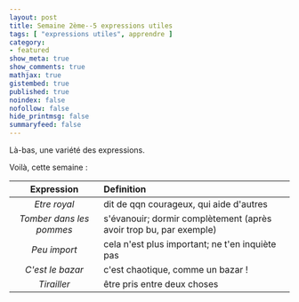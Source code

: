 ```yaml
---
layout: post
title: Semaine 2ème--5 expressions utiles
tags: [ "expressions utiles", apprendre ]
category:
- featured
show_meta: true
show_comments: true
mathjax: true
gistembed: true
published: true
noindex: false
nofollow: false
hide_printmsg: false
summaryfeed: false
---
```


Là-bas, une variété des expressions.

Voilà, cette semaine :

| Expression | Definition |
| :--------: | :--------- |
| *Etre royal* | dit de qqn courageux, qui aide d'autres |
| *Tomber dans les pommes* | s'évanouir; dormir complètement (après avoir trop bu, par exemple) |
| *Peu import* | cela n'est plus important; ne t'en inquiète pas |
| *C'est le bazar* | c'est chaotique, comme un bazar ! |
| *Tirailler* | être pris entre deux choses |
